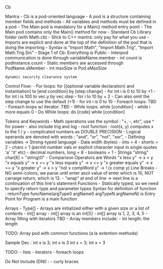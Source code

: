 Cb

Mantra
    - Cb is a pod-oriented language
        - A pod is a structure containing member fields and methods
        - All variables and methods must be defined in a pod
        - The Main pod is mandatory for a Main() method entry point
            - The Main pod contains only the Main() method for now
        - Standard Cb Library folder (with Math.cb)
        - Stick to C++ mantra: only pay for what you use 
            - Imports are explicit and done at the top of the definition of the pod that is doing the importing
            - Syntax is "Import Math", "Import Math.Trig", "Import Math.Trig.Sin"
        - Stage 1 of Cb: Everything is Public
        - Interpod communication is done through variableName.member
            - int count is podInstance.count
        - Static members are accessed through PodName.sMember
            - int maxSize is Pod.sMaxSize

    dynamic security clearance system


Control Flow: 
    - For loops: for [(optional variable declaration) and instantiation] to [end condition] by [step change]
        - for int i is 0 to 10 by +1
        - for int i is 100 to vec.y by vec.step
        - for i to 10 by + 2
        - Can also omit the step change to use the default (+1)
        - for int i is 0 to 10
    - Foreach loops: TBD
    - Foreach loops w/ iterator: TBD
    - While loops: while [condition]
        - while i more equals 0
    - Do While loops: do [code] while [condition]



Tokens and Keywords
    - Math operations use the symbol : "+, -, etc", use ^ for power
        - also include trig and log
        - root function : root(x, y) computes x to the 1 / y
        - complicated numbers as DOUBLE PRECISION
    - Logical operands are denoted with words : "and", "or", "not", "xor",
    - Defining variables -> Strong-typed language
    - Data width (bytes)
        - ints = 4
        - shorts = 2
        - chars = 1 (permit number vals or explicit character input in single quotes 'a' '\t' etc)
        - decimal numbers, long = 8
        - booleans = 1
    - Strings "string" char[6] = "string\0"
    - Comparison Operators are Words
        "x less y" -> x < y
        "x equals y" -> x == y
        "x less equals y" -> x <= y
        "x greater equals y" -> x >= y
        "x greater y" -> x > y
        "not x compWord y" -> ! (x comp y)
    Line Breaks
        - NO semi-colons, we parse until enter ascii value of enter which is 10, NOT carraige return, which is 13.
        - "wrap" at end of line -> next line is a continuation of this line's statement
    Functions
        - Statically typed, so we need to specify return type and parameter types
        Syntax for definition of function :
            returnType funcName(argType0 argName0 argTypeN argNameN) is
    Entry Point for Program is a main function

Arrays
    - Type[] 
    - Arrays are initialized either with a given size or a list of contents
        - int[] array
        - int[] array is an int[5] 
        - int[] array is 1, 2, 3, 4, 5 
    - Array filling with iterators TBD
    - Array members include: 
        - int length: the length

TODO: Array pod with common functions (a la extention methods) 
    
Sample Dec :
        int x is 3;
        int x is 3
        int x = 3;
        int x = 3

    

TODO: 
    - lists
    - iterators 
    - foreach loops

Do Not Include (DNI) :
    - curly braces
